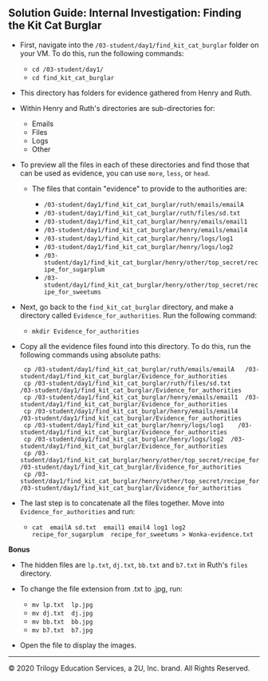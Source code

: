 ## Solution Guide: Internal Investigation: Finding the Kit Cat Burglar

- First, navigate into the `/03-student/day1/find_kit_cat_burglar` folder on your VM. To do this, run the following commands:
  - `cd /03-student/day1/`
  - `cd find_kit_cat_burglar`

-  This directory has folders for evidence gathered from Henry and Ruth.

- Within Henry and Ruth's directories are sub-directories for:
     - Emails
     - Files
     - Logs
     - Other

- To preview all the files in each of these directories and find those that can be used as evidence, you can use `more`, `less`, or `head`.

  - The files that contain "evidence" to provide to the authorities are: 

    * `/03-student/day1/find_kit_cat_burglar/ruth/emails/emailA`
    * `/03-student/day1/find_kit_cat_burglar/ruth/files/sd.txt`
    * `/03-student/day1/find_kit_cat_burglar/henry/emails/email1`
    * `/03-student/day1/find_kit_cat_burglar/henry/emails/email4`
    * `/03-student/day1/find_kit_cat_burglar/henry/logs/log1`
    * `/03-student/day1/find_kit_cat_burglar/henry/logs/log2`
    * `/03-student/day1/find_kit_cat_burglar/henry/other/top_secret/recipe_for_sugarplum`
    * `/03-student/day1/find_kit_cat_burglar/henry/other/top_secret/recipe_for_sweetums`     
   
- Next, go back to  the `find_kit_cat_burglar` directory, and make a directory called `Evidence_for_authorities`. Run the following command:

  - `mkdir Evidence_for_authorities`

- Copy all the evidence files found into this directory. To do this, run the following commands using absolute paths:
            
       cp /03-student/day1/find_kit_cat_burglar/ruth/emails/emailA   /03-student/day1/find_kit_cat_burglar/Evidence_for_authorities
       cp /03-student/day1/find_kit_cat_burglar/ruth/files/sd.txt     /03-student/day1/find_kit_cat_burglar/Evidence_for_authorities
       cp /03-student/day1/find_kit_cat_burglar/henry/emails/email1  /03-student/day1/find_kit_cat_burglar/Evidence_for_authorities
       cp /03-student/day1/find_kit_cat_burglar/henry/emails/email4   /03-student/day1/find_kit_cat_burglar/Evidence_for_authorities
       cp /03-student/day1/find_kit_cat_burglar/henry/logs/log1    /03-student/day1/find_kit_cat_burglar/Evidence_for_authorities
       cp /03-student/day1/find_kit_cat_burglar/henry/logs/log2  /03-student/day1/find_kit_cat_burglar/Evidence_for_authorities
       cp /03-student/day1/find_kit_cat_burglar/henry/other/top_secret/recipe_for_sugarplum    /03-student/day1/find_kit_cat_burglar/Evidence_for_authorities
       cp /03-student/day1/find_kit_cat_burglar/henry/other/top_secret/recipe_for_sweetums  /03-student/day1/find_kit_cat_burglar/Evidence_for_authorities
    
-  The last step is to concatenate all the files together. Move into `Evidence_for_authorities` and run:
   - `cat  emailA sd.txt  email1 email4 log1 log2     recipe_for_sugarplum  recipe_for_sweetums > Wonka-evidence.txt` 

 **Bonus**
 
 - The hidden files are `lp.txt`, `dj.txt`, `bb.txt` and `b7.txt` in Ruth's `files` directory.

 - To change the file extension from .txt to .jpg, run:
   - `mv lp.txt  lp.jpg`
   - `mv dj.txt  dj.jpg`
   - `mv bb.txt  bb.jpg`
   - `mv b7.txt  b7.jpg`
   

 - Open the file to display the images. 

--- 
© 2020 Trilogy Education Services, a 2U, Inc. brand. All Rights Reserved.

